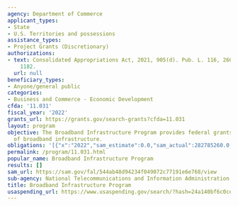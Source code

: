 ```yaml
---
agency: Department of Commerce
applicant_types:
- State
- U.S. Territories and possessions
assistance_types:
- Project Grants (Discretionary)
authorizations:
- text: Consolidated Appropriations Act, 2021, 905(d). Pub. L. 116, 260, 134 Stat.
    1182.
  url: null
beneficiary_types:
- Anyone/general public
categories:
- Business and Commerce - Economic Development
cfda: '11.031'
fiscal_year: '2022'
grants_url: https://grants.gov/search-grants?cfda=11.031
layout: program
objective: The Broadband Infrastructure Program provides federal grants for the deployment
  of broadband infrastructure.
obligations: '[{"x":"2022","sam_estimate":0.0,"sam_actual":282785260.0,"usa_spending_actual":282785260.48},{"x":"2023","sam_estimate":0.0,"sam_actual":0.0,"usa_spending_actual":0.0},{"x":"2024","sam_estimate":0.0,"sam_actual":0.0,"usa_spending_actual":0.0}]'
permalink: /program/11.031.html
popular_name: Broadband Infrastructure Program
results: []
sam_url: https://sam.gov/fal/544ab48d94234f049072c77191e6e768/view
sub-agency: National Telecommunications and Information Administration
title: Broadband Infrastructure Program
usaspending_url: https://www.usaspending.gov/search/?hash=24a140bf6c0cedc5d2b8761fea1dcec0
---
```


